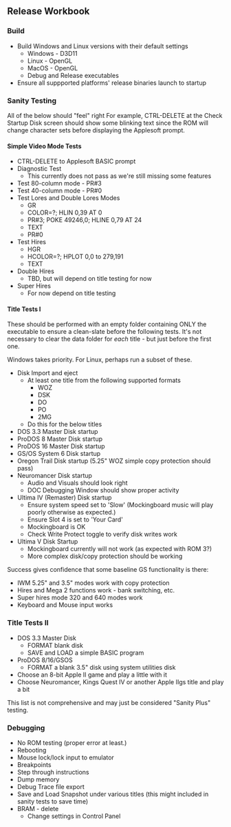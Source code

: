 ## Release Workbook

### Build

* Build Windows and Linux versions with their default settings
  * Windows - D3D11
  * Linux - OpenGL
  * MacOS - OpenGL
  * Debug and Release executables
* Ensure all suppported platforms' release binaries launch to startup

### Sanity Testing

All of the below should "feel" right For example, CTRL-DELETE at the Check
Startup Disk screen should show some blinking text since the ROM will change
character sets before displaying the Applesoft prompt.

#### Simple Video Mode Tests

* CTRL-DELETE to Applesoft BASIC prompt
* Diagnostic Test
  * This currently does not pass as we're still missing some features
* Test 80-column mode - PR#3
* Test 40-column mode - PR#0
* Test Lores and Double Lores Modes
  * GR
  * COLOR=?; HLIN 0,39 AT 0
  * PR#3; POKE 49246,0; HLINE 0,79 AT 24
  * TEXT
  * PR#0
* Test Hires
  * HGR
  * HCOLOR=?; HPLOT 0,0 to 279,191
  * TEXT
* Double Hires
  * TBD, but will depend on title testing for now
* Super Hires
  * For now depend on title testing

#### Title Tests I

These should be performed with an empty folder containing ONLY the executable to
ensure a clean-slate before the following tests.  It's not necessary to clear
the data folder for *each* title - but just before the first one.

Windows takes priority.  For Linux, perhaps run a subset of these.

* Disk Import and eject
  * At least one title from the following supported formats
    * WOZ
    * DSK
    * DO
    * PO
    * 2MG
  * Do this for the below titles
* DOS 3.3 Master Disk startup
* ProDOS 8 Master Disk startup
* ProDOS 16 Master Disk startup
* GS/OS System 6 Disk startup
* Oregon Trail Disk startup (5.25" WOZ simple copy protection should pass)
* Neuromancer Disk startup
  * Audio and Visuals should look right
  * DOC Debugging Window should show proper activity
* Ultima IV (Remaster) Disk startup
  * Ensure system speed set to 'Slow' (Mockingboard music will play poorly
    otherwise as expected.)
  * Ensure Slot 4 is set to 'Your Card'
  * Mockingboard is OK
  * Check Write Protect toggle to verify disk writes work
* Ultima V Disk Startup
  * Mockingboard currently will not work (as expected with ROM 3?)
  * More complex disk/copy protection should be working

Success gives confidence that some baseline GS functionality is there:

* IWM 5.25" and 3.5" modes work with copy protection
* Hires and Mega 2 functions work - bank switching, etc.
* Super hires mode 320 and 640 modes work
* Keyboard and Mouse input works

### Title Tests II

* DOS 3.3 Master Disk
  * FORMAT blank disk
  * SAVE and LOAD a simple BASIC program
* ProDOS 8/16/GSOS
  * FORMAT a blank 3.5" disk using system utilities disk
* Choose an 8-bit Apple II game and play a little with it
* Choose Neuromancer, Kings Quest IV or another Apple IIgs title and play a bit

This list is not comprehensive and may just be considered "Sanity Plus" testing.

### Debugging

* No ROM testing (proper error at least.)
* Rebooting
* Mouse lock/lock input to emulator
* Breakpoints
* Step through instructions
* Dump memory
* Debug Trace file export
* Save and Load Snapshot under various titles (this might included in sanity
  tests to save time)
* BRAM - delete
  * Change settings in Control Panel
